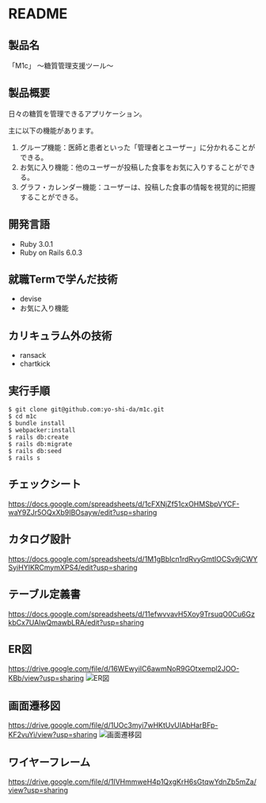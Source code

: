 # README
## 製品名
「M1c」 ～糖質管理支援ツール～

## 製品概要
日々の糖質を管理できるアプリケーション。

主に以下の機能があります。
1. グループ機能：医師と患者といった「管理者とユーザー」に分かれることができる。
2. お気に入り機能：他のユーザーが投稿した食事をお気に入りすることができる。
3. グラフ・カレンダー機能：ユーザーは、投稿した食事の情報を視覚的に把握することができる。

## 開発言語
- Ruby 3.0.1
- Ruby on Rails 6.0.3

## 就職Termで学んだ技術
- devise
- お気に入り機能

## カリキュラム外の技術
- ransack
- chartkick

## 実行手順
```
$ git clone git@github.com:yo-shi-da/m1c.git
$ cd m1c
$ bundle install
$ webpacker:install
$ rails db:create
$ rails db:migrate
$ rails db:seed
$ rails s
```

## チェックシート
https://docs.google.com/spreadsheets/d/1cFXNjZf51cxOHMSbpVYCF-waY9ZJr5OQxXb9IBOsayw/edit?usp=sharing

## カタログ設計
https://docs.google.com/spreadsheets/d/1M1gBbIcn1rdRvyGmtIOCSv9jCWYSyiHYIKRCmymXPS4/edit?usp=sharing


## テーブル定義書
https://docs.google.com/spreadsheets/d/11efwvvavH5Xoy9TrsuqO0Cu6GzkbCx7UAlwQmawbLRA/edit?usp=sharing

## ER図
https://drive.google.com/file/d/16WEwyiIC6awmNoR9GOtxempl2JOO-KBb/view?usp=sharing
![ER図](https://user-images.githubusercontent.com/71182187/142822136-d37ec0e0-947c-4ec2-beb2-84ae12401778.png)

## 画面遷移図
https://drive.google.com/file/d/1UOc3myi7wHKtUvUIAbHarBFp-KF2vuYi/view?usp=sharing
![画面遷移図](https://user-images.githubusercontent.com/71182187/143195074-a6f46d68-ed08-4b80-827e-e02b64cd4bc3.png)


## ワイヤーフレーム
https://drive.google.com/file/d/1IVHmmweH4p1QxgKrH6sGtqwYdnZb5mZa/view?usp=sharing
